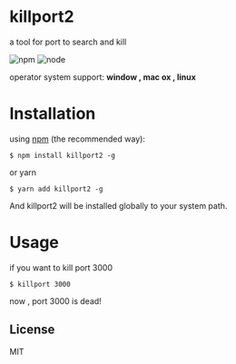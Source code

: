 # killport2
a tool for port  to search and kill

![npm](https://img.shields.io/npm/l/express.svg?maxAge=2592000?style=plastic)
![node](https://img.shields.io/badge/node-4.x-blue.svg)

operator system support:    **window , mac ox , linux**

# Installation

using [npm](http://npmjs.org/) (the recommended way):

```
$ npm install killport2 -g
```

or yarn
```
$ yarn add killport2 -g
```


And killport2 will be installed globally to your system path.

# Usage

if you want to kill port 3000

```
$ killport 3000
```

now , port 3000 is dead!

## License

  MIT
